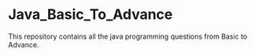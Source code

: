 # Java_Basic_To_Advance
This repository contains all the java programming questions from Basic to Advance.
